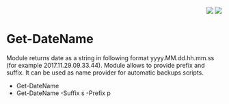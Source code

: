 <p align="right">
<img src="http://cdn.productivitytools.tech/Powershell40px.png"></img>
<img src="http://cdn.productivitytools.tech/Blog40px.png"></img>
</p>

# Get-DateName
 
Module returns date as a string in following format yyyy.MM.dd.hh.mm.ss (for example 2017.11.29.09.33.44). Module allows to provide prefix and suffix. It can be used as name provider for automatic backups scripts.

 - Get-DateName
 - Get-DateName -Suffix s -Prefix p
 
